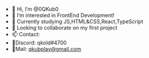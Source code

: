 - 👋 Hi, I’m @0QKub0
- 👀 I’m interested in FrontEnd Development!
- 🌱 Currently studying JS,HTML&CSS,React,TypeScript
- 💞️ Looking to collaborate on my first project
- 📫 Contact:
- 📱Discord: qkold#4700
- 🤠Mail: qkubplay@gmail.com

<!---
0QKub0/0QKub0 is a ✨ special ✨ repository because its `README.md` (this file) appears on your GitHub profile.
You can click the Preview link to take a look at your changes.
--->
